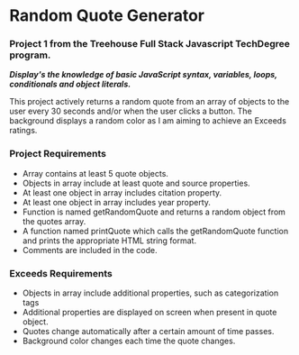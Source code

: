 # Random Quote Generator 
### Project 1 from the Treehouse Full Stack Javascript TechDegree program. 
**_Display's the knowledge of basic JavaScript syntax, variables, loops, conditionals and object literals._**

This project actively returns a random quote from an array of objects to the user every 30 seconds and/or when the user clicks a button. The background displays a random color as I am aiming to achieve an Exceeds ratings. 

### Project Requirements
* Array contains at least 5 quote objects.
* Objects in array include at least quote and source properties.
* At least one object in array includes citation property.
* At least one object in array includes year property.
* Function is named getRandomQuote and returns a random object from the quotes array.
* A function named printQuote which calls the getRandomQuote function and prints the appropriate HTML string format.
* Comments are included in the code.

### Exceeds Requirements
* Objects in array include additional properties, such as categorization tags
* Additional properties are displayed on screen when present in quote object.
* Quotes change automatically after a certain amount of time passes.
* Background color changes each time the quote changes.
